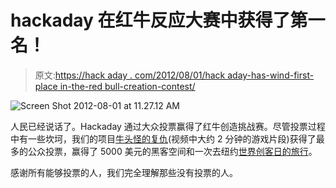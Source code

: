 # hackaday 在红牛反应大赛中获得了第一名！

> 原文:[https://hack aday . com/2012/08/01/hack aday-has-wind-first-place in-the-red bull-creation-contest/](https://hackaday.com/2012/08/01/hackaday-has-won-1st-place-in-the-redbull-creation-contest/)

![](../Images/f73fb677bbfb8f58ad8bd4e1b37dcc62.png "Screen Shot 2012-08-01 at 11.27.12 AM")

人民已经说话了。Hackaday 通过大众投票赢得了红牛创造挑战赛。尽管投票过程中有一些坎坷，我们的项目[牛头怪的复仇](http://hackaday.com/2012/07/28/the-minotaurs-revenge-dueling-labyrinths/)(视频中大约 2 分钟的游戏片段)获得了最多的公众投票，赢得了 5000 美元的黑客空间和一次去纽约[世界创客日的旅行](http://makerfaire.com/newyork/2012/index.html)。

感谢所有能够投票的人，我们完全理解那些没有投票的人。
